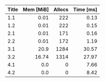 | Title | Mem [MiB] | Allocs | Time [ms] |
|:----- | ---------:| ------:| ---------:|
| 1.1   |      0.01 |    222 |      0.13 |
| 1.2   |      0.01 |    222 |      0.15 |
| 2.1   |      0.01 |    171 |      0.16 |
| 2.2   |      0.01 |    172 |      1.19 |
| 3.1   |      20.9 |   1284 |     30.57 |
| 3.2   |     16.74 |   1314 |     27.97 |
| 4.1   |       0.0 |      0 |      7.66 |
| 4.2   |       0.0 |      0 |      8.42 |

